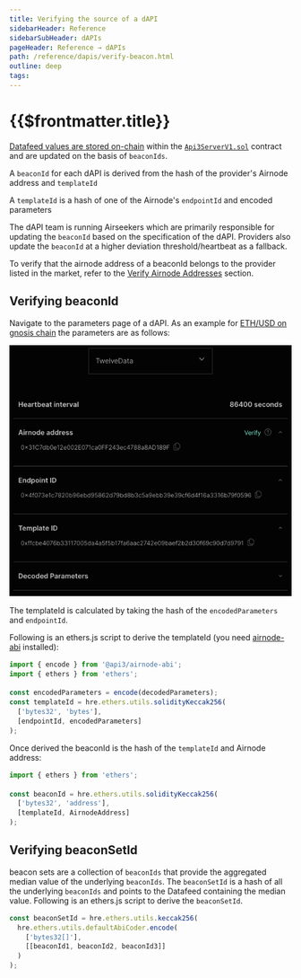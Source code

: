 ```yaml
---
title: Verifying the source of a dAPI
sidebarHeader: Reference
sidebarSubHeader: dAPIs
pageHeader: Reference → dAPIs
path: /reference/dapis/verify-beacon.html
outline: deep
tags:
---
```


<PageHeader/>

<SearchHighlight/>

<FlexStartTag/>

# {{$frontmatter.title}}

[Datafeed values are stored on-chain](/reference/dapis/understand/#data-feeds-values-stored-on-chain)
within the
[`Api3ServerV1.sol`<ExternalLinkImage/>](https://github.com/api3dao/airnode-protocol-v1/tree/79b509f0e88a96fa4ea3cd576685051d37c9a504/contracts/api3-server-v1)
contract and are updated on the basis of `beaconIds`.

A `beaconId` for each dAPI is derived from the hash of the provider's Airnode
address and `templateId`

A `templateId` is a hash of one of the Airnode's `endpointId` and encoded
parameters

The dAPI team is running Airseekers which are primarily responsible for updating
the `beaconId` based on the specification of the dAPI. Providers also update the
`beaconId` at a higher deviation threshold/heartbeat as a fallback.

To verify that the airnode address of a beaconId belongs to the provider listed
in the market, refer to the
[Verify Airnode Addresses](../airnode/latest/developers/verify-airnode-addresses.md)
section.

## Verifying beaconId

Navigate to the parameters page of a dAPI. As an example for
[ETH/USD on gnosis chain](https://market.api3.org/dapis/gnosis/ETH-USD/parameters)
the parameters are as follows:

<img src="./assets/images/dapi-parameters.png"/>

The templateId is calculated by taking the hash of the `encodedParameters` and
`endpointId`.

Following is an ethers.js script to derive the templateId (you need
[airnode-abi](../airnode/latest/packages/airnode-abi.md) installed):

```javascript
import { encode } from '@api3/airnode-abi';
import { ethers } from 'ethers';

const encodedParameters = encode(decodedParameters);
const templateId = hre.ethers.utils.solidityKeccak256(
  ['bytes32', 'bytes'],
  [endpointId, encodedParameters]
);
```

Once derived the beaconId is the hash of the `templateId` and Airnode address:

```javascript
import { ethers } from 'ethers';

const beaconId = hre.ethers.utils.solidityKeccak256(
  ['bytes32', 'address'],
  [templateId, AirnodeAddress]
);
```

## Verifying beaconSetId

beacon sets are a collection of `beaconIds` that provide the aggregated median
value of the underlying `beaconIds`. The `beaconSetId` is a hash of all the
underlying `beaconIds` and points to the Datafeed containing the median value.
Following is an ethers.js script to derive the `beaconSetId`.

```javascript
const beaconSetId = hre.ethers.utils.keccak256(
  hre.ethers.utils.defaultAbiCoder.encode(
    ['bytes32[]'],
    [[beaconId1, beaconId2, beaconId3]]
  )
);
```
